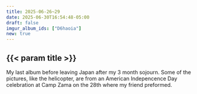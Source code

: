```yaml
---
title: 2025-06-26~29
date: 2025-06-30T16:54:48-05:00
draft: false
imgur_album_ids: ["D6haoia"]
new: true
---
```


<h2 id="title">{{< param title >}}</h2>

My last album before leaving Japan after my 3 month sojourn. Some of the pictures, like the helicopter, are from an American Indepencence Day celebration at Camp Zama on the 28th where my friend preformed.
